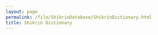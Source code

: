 ```yaml
---
layout: page
permalink: /file/ShikrinDatabase/ShikrinDictionary.html
title: Shikṛin Dictionary
---
```

